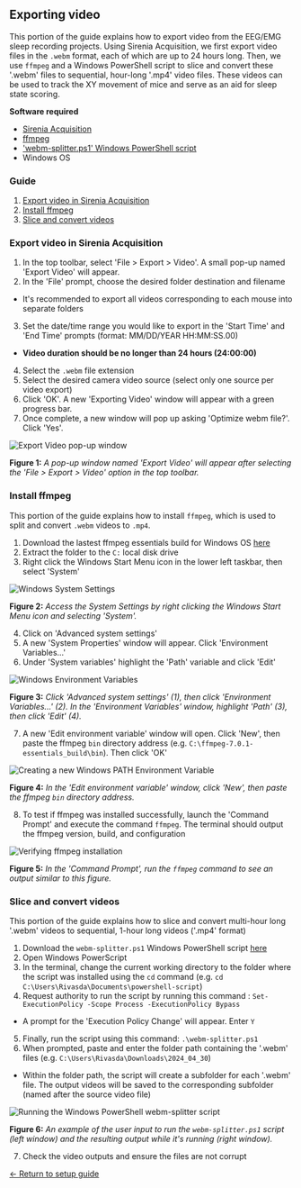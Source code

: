 ## Exporting video

This portion of the guide explains how to export video from the EEG/EMG sleep recording projects. Using Sirenia Acquisition, we first export video files in the `.webm` format, each of which are up to 24 hours long. Then, we use `ffmpeg` and a Windows PowerShell script to slice and convert these '.webm' files to sequential, hour-long '.mp4' video files. These videos can be used to track the XY movement of mice and serve as an aid for sleep state scoring.

**Software required**
- [Sirenia Acquisition](https://www.pinnaclet.com/sirenia-download.html)
- [ffmpeg](https://www.gyan.dev/ffmpeg/builds/)
- ['webm-splitter.ps1' Windows PowerShell script](../scripts/webm-splitter.ps1)
- Windows OS

### Guide

1. [Export video in Sirenia Acquisition](#export-video-in-sirenia-acquisition)
2. [Install ffmpeg](#install-ffmpeg)
3. [Slice and convert videos](#slice-and-convert-videos)

### Export video in Sirenia Acquisition

1. In the top toolbar, select 'File > Export > Video'. A small pop-up named 'Export Video' will appear.
2. In the 'File' prompt, choose the desired folder destination and filename
  * It's recommended to export all videos corresponding to each mouse into separate folders
3. Set the date/time range you would like to export in the 'Start Time' and 'End Time' prompts (format: MM/DD/YEAR HH:MM:SS.00)
  * **Video duration should be no longer than 24 hours (24:00:00)**
4. Select the `.webm` file extension
5. Select the desired camera video source (select only one source per video export)
6. Click 'OK'. A new 'Exporting Video' window will appear with a green progress bar.
7. Once complete, a new window will pop up asking 'Optimize webm file?'. Click 'Yes'.
  
  ![Export Video pop-up window](https://raw.githubusercontent.com/GergelyTuri/chronicSleepRecordings/master/images/export-video.JPG)
  
  **Figure 1:** _A pop-up window named 'Export Video' will appear after selecting the 'File > Export > Video' option in the top toolbar._

### Install ffmpeg

This portion of the guide explains how to install `ffmpeg`, which is used to split and convert `.webm` videos to `.mp4`.

1. Download the lastest ffmpeg essentials build for Windows OS [here](https://www.gyan.dev/ffmpeg/builds/)
2. Extract the folder to the `C:` local disk drive
3. Right click the Windows Start Menu icon in the lower left taskbar, then select 'System'

![Windows System Settings](https://raw.githubusercontent.com/GergelyTuri/chronicSleepRecordings/master/images/system-settings.jpeg)

**Figure 2:** _Access the System Settings by right clicking the Windows Start Menu icon and selecting 'System'._

4. Click on 'Advanced system settings'
5. A new 'System Properties' window will appear. Click 'Environment Variables...'
6. Under 'System variables' highlight the 'Path' variable and click 'Edit'

![Windows Environment Variables](https://raw.githubusercontent.com/GergelyTuri/chronicSleepRecordings/master/images/environment-variables.JPG)

**Figure 3:** _Click 'Advanced system settings' (1), then click 'Environment Variables...' (2). In the 'Environment Variables' window, highlight 'Path' (3), then click 'Edit' (4)._

7. A new 'Edit environment variable' window will open. Click 'New', then paste the ffmpeg `bin` directory address (e.g. `C:\ffmpeg-7.0.1-essentials_build\bin`). Then click 'OK'

![Creating a new Windows PATH Environment Variable](https://raw.githubusercontent.com/GergelyTuri/chronicSleepRecordings/master/images/new-variable.JPG)

**Figure 4:** _In the 'Edit environment variable' window, click 'New', then paste the ffmpeg `bin` directory address._

8. To test if ffmpeg was installed successfully, launch the 'Command Prompt' and execute the command `ffmpeg`. The terminal should output the ffmpeg version, build, and configuration

![Verifying ffmpeg installation](https://raw.githubusercontent.com/GergelyTuri/chronicSleepRecordings/master/images/ffmpeg.JPG)

**Figure 5:** _In the 'Command Prompt', run the `ffmpeg` command to see an output similar to this figure._

### Slice and convert videos

This portion of the guide explains how to slice and convert multi-hour long '.webm' videos to sequential, 1-hour long videos ('.mp4' format)

1. Download the `webm-splitter.ps1` Windows PowerShell script [here](.././scripts/webm-splitter.ps1)
2. Open Windows PowerScript
3. In the terminal, change the current working directory to the folder where the script was installed using the `cd` command (e.g. `cd C:\Users\Rivasda\Documents\powershell-script`)
4. Request authority to run the script by running this command : `Set-ExecutionPolicy -Scope Process -ExecutionPolicy Bypass`
  * A prompt for the 'Execution Policy Change' will appear. Enter `Y` 
5. Finally, run the script using this command: `.\webm-splitter.ps1`
6. When prompted, paste and enter the folder path containing the '.webm' files (e.g. `C:\Users\Rivasda\Downloads\2024_04_30`)
  * Within the folder path, the script will create a subfolder for each '.webm' file. The output videos will be saved to the corresponding subfolder (named after the source video file)

![Running the Windows PowerShell webm-splitter script](https://raw.githubusercontent.com/GergelyTuri/chronicSleepRecordings/master/images/webm-splitter.jpg)

**Figure 6:** _An example of the user input to run the `webm-splitter.ps1` script (left window) and the resulting output while it's running (right window)._

7. Check the video outputs and ensure the files are not corrupt

[← Return to setup guide](../readme.md#setup-guide)